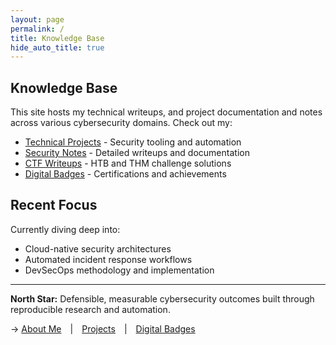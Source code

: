 ```yaml
---
layout: page
permalink: /
title: Knowledge Base
hide_auto_title: true
---
```


## Knowledge Base

This site hosts my technical writeups, and project documentation and notes across various cybersecurity domains. Check out my:

- [Technical Projects](/projects/) - Security tooling and automation
- [Security Notes](/notes/) - Detailed writeups and documentation
- [CTF Writeups](/notes/writeups/) - HTB and THM challenge solutions
- [Digital Badges](/badges/) - Certifications and achievements

## Recent Focus

Currently diving deep into:
- Cloud-native security architectures
- Automated incident response workflows
- DevSecOps methodology and implementation

---

**North Star:** Defensible, measurable cybersecurity outcomes built through reproducible research and automation.

→ [About Me](/about/) | [Projects](/projects/) | [Digital Badges](/badges/)
